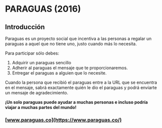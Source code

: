 # PARAGUAS (2016)

## Introducción

Paraguas es un proyecto social que incentiva a las personas a regalar un paraguas a aquel que no tiene uno, justo cuando más lo necesita.

Para participar sólo debes:

1. Adquirir un paraguas sencillo
2. Adherir al paraguas el mensaje que te proporcionaremos.
3. Entregar el paraguas a alguien que lo necesite.

Cuando la persona que recibió el paraguas entre a la URL que se encuentra en el mensaje, sabrá exactamente quién le dio el paraguas y podrá enviarte un mensaje de agradecimiento. 

**¡Un solo paraguas puede ayudar a muchas personas e incluso podría viajar a muchas partes del mundo!**

### [www.paraguas.co](https://www.paraguas.co/)

